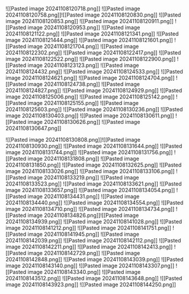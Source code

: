 ![[Pasted image 20241108120718.png]]
![[Pasted image 20241108120758.png]]![[Pasted image 20241108120830.png]]
![[Pasted image 20241108120853.png]]
![[Pasted image 20241108120911.png]]
![[Pasted image 20241108120953.png]]
![[Pasted image 20241108121122.png]]
![[Pasted image 20241108121341.png]]
![[Pasted image 20241108121444.png]]
![[Pasted image 20241108121601.png]]
![[Pasted image 20241108121704.png]]
![[Pasted image 20241108122302.png]]
![[Pasted image 20241108122417.png]]
![[Pasted image 20241108122522.png]]
![[Pasted image 20241108122900.png]]
![[Pasted image 20241108123123.png]]
![[Pasted image 20241108124432.png]]
![[Pasted image 20241108124533.png]]
![[Pasted image 20241108124621.png]]
![[Pasted image 20241108124704.png]]
![[Pasted image 20241108124738.png]]
![[Pasted image 20241108124827.png]]
![[Pasted image 20241108124929.png]]
![[Pasted image 20241108125006.png]]
![[Pasted image 20241108125142.png]]
![[Pasted image 20241108125155.png]]
![[Pasted image 20241108125603.png]]
![[Pasted image 20241108130236.png]]
![[Pasted image 20241108130403.png]]
![[Pasted image 20241108130611.png]]
![[Pasted image 20241108130626.png]]
![[Pasted image 20241108130647.png]]

![[Pasted image 20241108130808.png]]![[Pasted image 20241108130930.png]]
![[Pasted image 20241108131644.png]]
![[Pasted image 20241108131744.png]]
![[Pasted image 20241108131756.png]]
![[Pasted image 20241108131808.png]]
![[Pasted image 20241108131850.png]]
![[Pasted image 20241108132625.png]]
![[Pasted image 20241108133026.png]]
![[Pasted image 20241108133106.png]]
![[Pasted image 20241108133219.png]]
![[Pasted image 20241108133523.png]]
![[Pasted image 20241108133621.png]]
![[Pasted image 20241108133657.png]]
![[Pasted image 20241108134054.png]]
![[Pasted image 20241108134431.png]]
![[Pasted image 20241108134440.png]]
![[Pasted image 20241108134554.png]]
![[Pasted image 20241108134710.png]]
![[Pasted image 20241108134734.png]]
![[Pasted image 20241108134826.png]]![[Pasted image 20241108134939.png]]
![[Pasted image 20241108141028.png]]
![[Pasted image 20241108141212.png]]
![[Pasted image 20241108141751.png]]
![[Pasted image 20241108141945.png]]
![[Pasted image 20241108142039.png]]
![[Pasted image 20241108142112.png]]
![[Pasted image 20241108142211.png]]
![[Pasted image 20241108142413.png]]
![[Pasted image 20241108142729.png]]
![[Pasted image 20241108142848.png]]
![[Pasted image 20241108143039.png]]
![[Pasted image 20241108143140.png]]
![[Pasted image 20241108143307.png]]
![[Pasted image 20241108143340.png]]
![[Pasted image 20241108143512.png]]
![[Pasted image 20241108143648.png]]
![[Pasted image 20241108143923.png]]
![[Pasted image 20241108144250.png]]